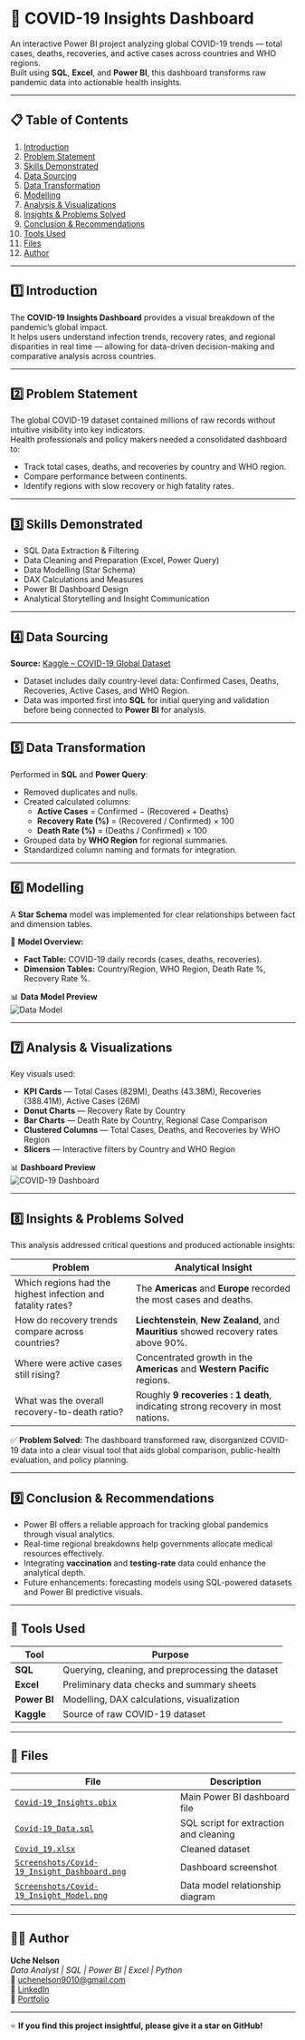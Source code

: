 # 🦠 COVID-19 Insights Dashboard  

An interactive Power BI project analyzing global COVID-19 trends — total cases, deaths, recoveries, and active cases across countries and WHO regions.  
Built using **SQL**, **Excel**, and **Power BI**, this dashboard transforms raw pandemic data into actionable health insights.  

---

## 📋 Table of Contents  
1. [Introduction](#introduction)  
2. [Problem Statement](#problem-statement)  
3. [Skills Demonstrated](#skills-demonstrated)  
4. [Data Sourcing](#data-sourcing)  
5. [Data Transformation](#data-transformation)  
6. [Modelling](#modelling)  
7. [Analysis & Visualizations](#analysis--visualizations)  
8. [Insights & Problems Solved](#insights--problems-solved)  
9. [Conclusion & Recommendations](#conclusion--recommendations)  
10. [Tools Used](#tools-used)  
11. [Files](#files)  
12. [Author](#author)  

---

## 1️⃣ Introduction  
The **COVID-19 Insights Dashboard** provides a visual breakdown of the pandemic’s global impact.  
It helps users understand infection trends, recovery rates, and regional disparities in real time — allowing for data-driven decision-making and comparative analysis across countries.  

---

## 2️⃣ Problem Statement  
The global COVID-19 dataset contained millions of raw records without intuitive visibility into key indicators.  
Health professionals and policy makers needed a consolidated dashboard to:  
- Track total cases, deaths, and recoveries by country and WHO region.  
- Compare performance between continents.  
- Identify regions with slow recovery or high fatality rates.  

---

## 3️⃣ Skills Demonstrated  
- SQL Data Extraction & Filtering  
- Data Cleaning and Preparation (Excel, Power Query)  
- Data Modelling (Star Schema)  
- DAX Calculations and Measures  
- Power BI Dashboard Design  
- Analytical Storytelling and Insight Communication  

---

## 4️⃣ Data Sourcing  
**Source:** [Kaggle – COVID-19 Global Dataset](https://www.kaggle.com/)  
- Dataset includes daily country-level data: Confirmed Cases, Deaths, Recoveries, Active Cases, and WHO Region.  
- Data was imported first into **SQL** for initial querying and validation before being connected to **Power BI** for analysis.  

---

## 5️⃣ Data Transformation  
Performed in **SQL** and **Power Query**:  
- Removed duplicates and nulls.  
- Created calculated columns:  
  - **Active Cases** = Confirmed − (Recovered + Deaths)  
  - **Recovery Rate (%)** = (Recovered / Confirmed) × 100  
  - **Death Rate (%)** = (Deaths / Confirmed) × 100  
- Grouped data by **WHO Region** for regional summaries.  
- Standardized column naming and formats for integration.  

---

## 6️⃣ Modelling  
A **Star Schema** model was implemented for clear relationships between fact and dimension tables.  

📘 **Model Overview:**  
- **Fact Table:** COVID-19 daily records (cases, deaths, recoveries).  
- **Dimension Tables:** Country/Region, WHO Region, Death Rate %, Recovery Rate %.  

📊 **Data Model Preview**  
![Data Model](./Screenshots/Covid-19_Insight_Model.png)  

---

## 7️⃣ Analysis & Visualizations  
Key visuals used:  
- **KPI Cards** — Total Cases (829M), Deaths (43.38M), Recoveries (388.41M), Active Cases (26M)  
- **Donut Charts** — Recovery Rate by Country  
- **Bar Charts** — Death Rate by Country, Regional Case Comparison  
- **Clustered Columns** — Total Cases, Deaths, and Recoveries by WHO Region  
- **Slicers** — Interactive filters by Country and WHO Region  

📊 **Dashboard Preview**  
![COVID-19 Dashboard](./Screenshots/Covid-19_Insight_Dashboard.png)  

---

## 8️⃣ Insights & Problems Solved  
This analysis addressed critical questions and produced actionable insights:  

| Problem | Analytical Insight |
|----------|--------------------|
| Which regions had the highest infection and fatality rates? | The **Americas** and **Europe** recorded the most cases and deaths. |
| How do recovery trends compare across countries? | **Liechtenstein**, **New Zealand**, and **Mauritius** showed recovery rates above 90%. |
| Where were active cases still rising? | Concentrated growth in the **Americas** and **Western Pacific** regions. |
| What was the overall recovery-to-death ratio? | Roughly **9 recoveries : 1 death**, indicating strong recovery in most nations. |

✅ **Problem Solved:** The dashboard transformed raw, disorganized COVID-19 data into a clear visual tool that aids global comparison, public-health evaluation, and policy planning.  

---

## 9️⃣ Conclusion & Recommendations  
- Power BI offers a reliable approach for tracking global pandemics through visual analytics.  
- Real-time regional breakdowns help governments allocate medical resources effectively.  
- Integrating **vaccination** and **testing-rate** data could enhance the analytical depth.  
- Future enhancements: forecasting models using SQL-powered datasets and Power BI predictive visuals.  

---

## 🧰 Tools Used  
| Tool | Purpose |
|------|----------|
| **SQL** | Querying, cleaning, and preprocessing the dataset |
| **Excel** | Preliminary data checks and summary sheets |
| **Power BI** | Modelling, DAX calculations, visualization |
| **Kaggle** | Source of raw COVID-19 dataset |

---

## 📎 Files  
| File | Description |
|------|-------------|
| [`Covid-19_Insights.pbix`](./Covid-19_Insights.pbix) | Main Power BI dashboard file |
| [`Covid-19_Data.sql`](./Covid-19_Data.sql) | SQL script for extraction and cleaning |
| [`Covid_19.xlsx`](./Covid_19.xlsx) | Cleaned dataset |
| [`Screenshots/Covid-19_Insight_Dashboard.png`](./Screenshots/Covid-19_Insight_Dashboard.png) | Dashboard screenshot |
| [`Screenshots/Covid-19_Insight_Model.png`](./Screenshots/Covid-19_Insight_Model.png) | Data model relationship diagram |

---

## 👨‍💻 Author  
**Uche Nelson**  
_Data Analyst | SQL | Power BI | Excel | Python_  
📧 [uchenelson9010@gmail.com](mailto:uchenelson9010@gmail.com)  
🔗 [LinkedIn](https://www.linkedin.com/in/uche-chukwuemeka-nelson/)  
🔗 [Portfolio](https://datascienceportfol.io/UcheNelson)

---

⭐ **If you find this project insightful, please give it a star on GitHub!**
